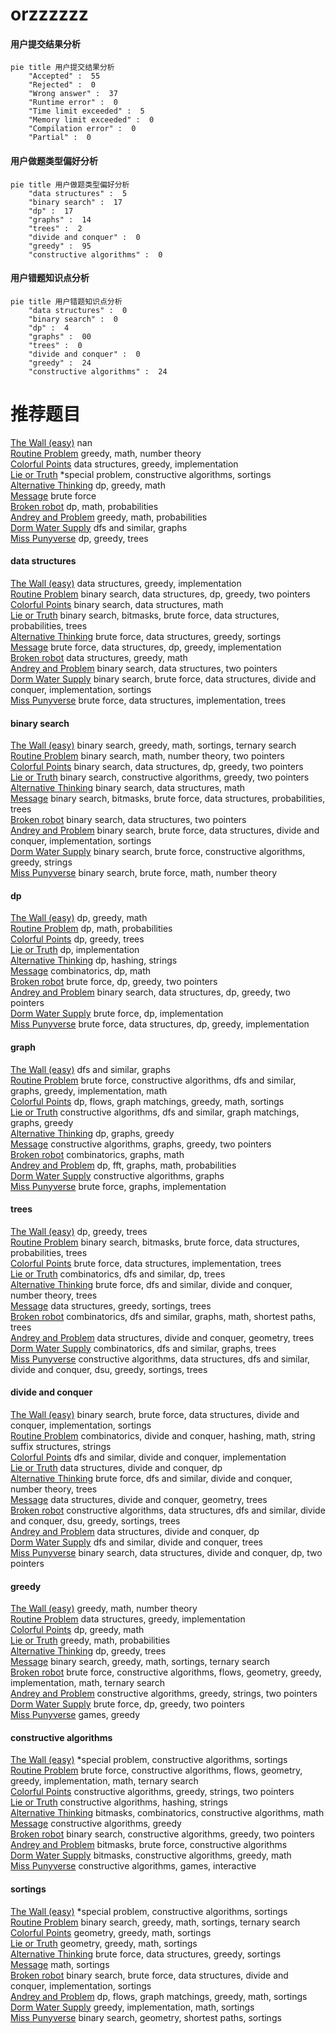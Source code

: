 # orzzzzzz
<!-- tabs:start -->
#### **用户提交结果分析**

```mermaid
pie title 用户提交结果分析
    "Accepted" :  55
    "Rejected" :  0
    "Wrong answer" :  37
    "Runtime error" :  0
    "Time limit exceeded" :  5
    "Memory limit exceeded" :  0
    "Compilation error" :  0
    "Partial" :  0
```
#### **用户做题类型偏好分析**

```mermaid
pie title 用户做题类型偏好分析
    "data structures" :  5
    "binary search" :  17
    "dp" :  17
    "graphs" :  14
    "trees" :  2
    "divide and conquer" :  0
    "greedy" :  95
    "constructive algorithms" :  0
```
#### **用户错题知识点分析**

```mermaid
pie title 用户错题知识点分析
    "data structures" :  0
    "binary search" :  0
    "dp" :  4
    "graphs" :  00
    "trees" :  0
    "divide and conquer" :  0
    "greedy" :  24
    "constructive algorithms" :  24
```
<!-- tabs:end -->
# 推荐题目
[The Wall (easy)](http://codeforces.com/problemset/problem/690/D1)		nan		  
[Routine Problem](http://codeforces.com/problemset/problem/337/B)		greedy,
                        math,
                        number theory		  
[Colorful Points](http://codeforces.com/problemset/problem/909/D)		data structures,
                        greedy,
                        implementation		  
[Lie or Truth](https://codeforces.com/contest/795/problem/D)		*special problem,
                        constructive algorithms,
                        sortings		  
[Alternative Thinking](https://codeforces.com/contest/604/problem/C)		dp,
                        greedy,
                        math		  
[Message](https://codeforces.com/contest/157/problem/C)		brute force		  
[Broken robot](http://codeforces.com/problemset/problem/24/D)		dp,
                        math,
                        probabilities		  
[Andrey and Problem](https://codeforces.com/contest/443/problem/D)		greedy,
                        math,
                        probabilities		  
[Dorm Water Supply](http://codeforces.com/problemset/problem/107/A)		dfs and similar,
                        graphs		  
[Miss Punyverse](http://codeforces.com/problemset/problem/1280/D)		dp,
                        greedy,
                        trees		  
<!-- tabs:start -->
#### **data structures**
[The Wall (easy)](http://codeforces.com/problemset/problem/909/D)		data structures,
                        greedy,
                        implementation		  
[Routine Problem](http://codeforces.com/problemset/problem/1492/C)		binary search,
                        data structures,
                        dp,
                        greedy,
                        two pointers		  
[Colorful Points](http://codeforces.com/problemset/problem/1490/G)		binary search,
                        data structures,
                        math		  
[Lie or Truth](http://codeforces.com/problemset/problem/1479/D)		binary search,
                        bitmasks,
                        brute force,
                        data structures,
                        probabilities,
                        trees		  
[Alternative Thinking](http://codeforces.com/problemset/problem/1497/A)		brute force,
                        data structures,
                        greedy,
                        sortings		  
[Message](http://codeforces.com/problemset/problem/1491/C)		brute force,
                        data structures,
                        dp,
                        greedy,
                        implementation		  
[Broken robot](http://codeforces.com/problemset/problem/1492/B)		data structures,
                        greedy,
                        math		  
[Andrey and Problem](http://codeforces.com/problemset/problem/1436/E)		binary search,
                        data structures,
                        two pointers		  
[Dorm Water Supply](http://codeforces.com/problemset/problem/1461/D)		binary search,
                        brute force,
                        data structures,
                        divide and conquer,
                        implementation,
                        sortings		  
[Miss Punyverse](http://codeforces.com/problemset/problem/1511/C)		brute force,
                        data structures,
                        implementation,
                        trees		  
#### **binary search**
[The Wall (easy)](http://codeforces.com/problemset/problem/1355/E)		binary search,
                        greedy,
                        math,
                        sortings,
                        ternary search		  
[Routine Problem](https://codeforces.com/contest/1424/problem/J)		binary search,
                        math,
                        number theory,
                        two pointers		  
[Colorful Points](http://codeforces.com/problemset/problem/1492/C)		binary search,
                        data structures,
                        dp,
                        greedy,
                        two pointers		  
[Lie or Truth](http://codeforces.com/problemset/problem/1463/D)		binary search,
                        constructive algorithms,
                        greedy,
                        two pointers		  
[Alternative Thinking](http://codeforces.com/problemset/problem/1490/G)		binary search,
                        data structures,
                        math		  
[Message](http://codeforces.com/problemset/problem/1479/D)		binary search,
                        bitmasks,
                        brute force,
                        data structures,
                        probabilities,
                        trees		  
[Broken robot](http://codeforces.com/problemset/problem/1436/E)		binary search,
                        data structures,
                        two pointers		  
[Andrey and Problem](http://codeforces.com/problemset/problem/1461/D)		binary search,
                        brute force,
                        data structures,
                        divide and conquer,
                        implementation,
                        sortings		  
[Dorm Water Supply](http://codeforces.com/problemset/problem/1493/C)		binary search,
                        brute force,
                        constructive algorithms,
                        greedy,
                        strings		  
[Miss Punyverse](http://codeforces.com/problemset/problem/1487/D)		binary search,
                        brute force,
                        math,
                        number theory		  
#### **dp**
[The Wall (easy)](https://codeforces.com/contest/604/problem/C)		dp,
                        greedy,
                        math		  
[Routine Problem](http://codeforces.com/problemset/problem/24/D)		dp,
                        math,
                        probabilities		  
[Colorful Points](http://codeforces.com/problemset/problem/1280/D)		dp,
                        greedy,
                        trees		  
[Lie or Truth](http://codeforces.com/problemset/problem/1310/B)		dp,
                        implementation		  
[Alternative Thinking](http://codeforces.com/problemset/problem/613/E)		dp,
                        hashing,
                        strings		  
[Message](http://codeforces.com/problemset/problem/1422/C)		combinatorics,
                        dp,
                        math		  
[Broken robot](http://codeforces.com/problemset/problem/1389/C)		brute force,
                        dp,
                        greedy,
                        two pointers		  
[Andrey and Problem](http://codeforces.com/problemset/problem/1492/C)		binary search,
                        data structures,
                        dp,
                        greedy,
                        two pointers		  
[Dorm Water Supply](https://codeforces.com/contest/1457/problem/C)		brute force,
                        dp,
                        implementation		  
[Miss Punyverse](http://codeforces.com/problemset/problem/1491/C)		brute force,
                        data structures,
                        dp,
                        greedy,
                        implementation		  
#### **graph**
[The Wall (easy)](http://codeforces.com/problemset/problem/107/A)		dfs and similar,
                        graphs		  
[Routine Problem](http://codeforces.com/problemset/problem/1487/C)		brute force,
                        constructive algorithms,
                        dfs and similar,
                        graphs,
                        greedy,
                        implementation,
                        math		  
[Colorful Points](http://codeforces.com/problemset/problem/1437/C)		dp,
                        flows,
                        graph matchings,
                        greedy,
                        math,
                        sortings		  
[Lie or Truth](http://codeforces.com/problemset/problem/1470/D)		constructive algorithms,
                        dfs and similar,
                        graph matchings,
                        graphs,
                        greedy		  
[Alternative Thinking](http://codeforces.com/problemset/problem/1476/C)		dp,
                        graphs,
                        greedy		  
[Message](http://codeforces.com/problemset/problem/1304/D)		constructive algorithms,
                        graphs,
                        greedy,
                        two pointers		  
[Broken robot](http://codeforces.com/problemset/problem/1475/C)		combinatorics,
                        graphs,
                        math		  
[Andrey and Problem](http://codeforces.com/problemset/problem/553/E)		dp,
                        fft,
                        graphs,
                        math,
                        probabilities		  
[Dorm Water Supply](http://codeforces.com/problemset/problem/1495/C)		constructive algorithms,
                        graphs		  
[Miss Punyverse](http://codeforces.com/problemset/problem/1510/K)		brute force,
                        graphs,
                        implementation		  
#### **trees**
[The Wall (easy)](http://codeforces.com/problemset/problem/1280/D)		dp,
                        greedy,
                        trees		  
[Routine Problem](http://codeforces.com/problemset/problem/1479/D)		binary search,
                        bitmasks,
                        brute force,
                        data structures,
                        probabilities,
                        trees		  
[Colorful Points](http://codeforces.com/problemset/problem/1511/C)		brute force,
                        data structures,
                        implementation,
                        trees		  
[Lie or Truth](http://codeforces.com/problemset/problem/1499/F)		combinatorics,
                        dfs and similar,
                        dp,
                        trees		  
[Alternative Thinking](http://codeforces.com/problemset/problem/1491/E)		brute force,
                        dfs and similar,
                        divide and conquer,
                        number theory,
                        trees		  
[Message](http://codeforces.com/problemset/problem/1466/D)		data structures,
                        greedy,
                        sortings,
                        trees		  
[Broken robot](http://codeforces.com/problemset/problem/1495/D)		combinatorics,
                        dfs and similar,
                        graphs,
                        math,
                        shortest paths,
                        trees		  
[Andrey and Problem](http://codeforces.com/problemset/problem/1303/G)		data structures,
                        divide and conquer,
                        geometry,
                        trees		  
[Dorm Water Supply](http://codeforces.com/problemset/problem/1454/E)		combinatorics,
                        dfs and similar,
                        graphs,
                        trees		  
[Miss Punyverse](http://codeforces.com/problemset/problem/1494/D)		constructive algorithms,
                        data structures,
                        dfs and similar,
                        divide and conquer,
                        dsu,
                        greedy,
                        sortings,
                        trees		  
#### **divide and conquer**
[The Wall (easy)](http://codeforces.com/problemset/problem/1461/D)		binary search,
                        brute force,
                        data structures,
                        divide and conquer,
                        implementation,
                        sortings		  
[Routine Problem](http://codeforces.com/problemset/problem/1466/G)		combinatorics,
                        divide and conquer,
                        hashing,
                        math,
                        string suffix structures,
                        strings		  
[Colorful Points](http://codeforces.com/problemset/problem/1490/D)		dfs and similar,
                        divide and conquer,
                        implementation		  
[Lie or Truth](https://codeforces.com/contest/1483/problem/C)		data structures,
                        divide and conquer,
                        dp		  
[Alternative Thinking](http://codeforces.com/problemset/problem/1491/E)		brute force,
                        dfs and similar,
                        divide and conquer,
                        number theory,
                        trees		  
[Message](http://codeforces.com/problemset/problem/1303/G)		data structures,
                        divide and conquer,
                        geometry,
                        trees		  
[Broken robot](http://codeforces.com/problemset/problem/1494/D)		constructive algorithms,
                        data structures,
                        dfs and similar,
                        divide and conquer,
                        dsu,
                        greedy,
                        sortings,
                        trees		  
[Andrey and Problem](http://codeforces.com/problemset/problem/1482/E)		data structures,
                        divide and conquer,
                        dp		  
[Dorm Water Supply](http://codeforces.com/problemset/problem/566/C)		dfs and similar,
                        divide and conquer,
                        trees		  
[Miss Punyverse](http://codeforces.com/problemset/problem/1428/F)		binary search,
                        data structures,
                        divide and conquer,
                        dp,
                        two pointers		  
#### **greedy**
[The Wall (easy)](http://codeforces.com/problemset/problem/337/B)		greedy,
                        math,
                        number theory		  
[Routine Problem](http://codeforces.com/problemset/problem/909/D)		data structures,
                        greedy,
                        implementation		  
[Colorful Points](https://codeforces.com/contest/604/problem/C)		dp,
                        greedy,
                        math		  
[Lie or Truth](https://codeforces.com/contest/443/problem/D)		greedy,
                        math,
                        probabilities		  
[Alternative Thinking](http://codeforces.com/problemset/problem/1280/D)		dp,
                        greedy,
                        trees		  
[Message](http://codeforces.com/problemset/problem/1355/E)		binary search,
                        greedy,
                        math,
                        sortings,
                        ternary search		  
[Broken robot](http://codeforces.com/problemset/problem/1455/E)		brute force,
                        constructive algorithms,
                        flows,
                        geometry,
                        greedy,
                        implementation,
                        math,
                        ternary search		  
[Andrey and Problem](http://codeforces.com/problemset/problem/1305/B)		constructive algorithms,
                        greedy,
                        strings,
                        two pointers		  
[Dorm Water Supply](http://codeforces.com/problemset/problem/1389/C)		brute force,
                        dp,
                        greedy,
                        two pointers		  
[Miss Punyverse](https://codeforces.com/contest/1496/problem/D)		games,
                        greedy		  
#### **constructive algorithms**
[The Wall (easy)](https://codeforces.com/contest/795/problem/D)		*special problem,
                        constructive algorithms,
                        sortings		  
[Routine Problem](http://codeforces.com/problemset/problem/1455/E)		brute force,
                        constructive algorithms,
                        flows,
                        geometry,
                        greedy,
                        implementation,
                        math,
                        ternary search		  
[Colorful Points](http://codeforces.com/problemset/problem/1305/B)		constructive algorithms,
                        greedy,
                        strings,
                        two pointers		  
[Lie or Truth](http://codeforces.com/problemset/problem/1109/B)		constructive algorithms,
                        hashing,
                        strings		  
[Alternative Thinking](http://codeforces.com/problemset/problem/1513/B)		bitmasks,
                        combinatorics,
                        constructive algorithms,
                        math		  
[Message](http://codeforces.com/problemset/problem/1493/A)		constructive algorithms,
                        greedy		  
[Broken robot](http://codeforces.com/problemset/problem/1463/D)		binary search,
                        constructive algorithms,
                        greedy,
                        two pointers		  
[Andrey and Problem](https://codeforces.com/contest/1456/problem/B)		bitmasks,
                        brute force,
                        constructive algorithms		  
[Dorm Water Supply](http://codeforces.com/problemset/problem/1492/D)		bitmasks,
                        constructive algorithms,
                        greedy,
                        math		  
[Miss Punyverse](https://codeforces.com/contest/1504/problem/D)		constructive algorithms,
                        games,
                        interactive		  
#### **sortings**
[The Wall (easy)](https://codeforces.com/contest/795/problem/D)		*special problem,
                        constructive algorithms,
                        sortings		  
[Routine Problem](http://codeforces.com/problemset/problem/1355/E)		binary search,
                        greedy,
                        math,
                        sortings,
                        ternary search		  
[Colorful Points](https://codeforces.com/contest/1496/problem/C)		geometry,
                        greedy,
                        math,
                        sortings		  
[Lie or Truth](http://codeforces.com/problemset/problem/1495/A)		geometry,
                        greedy,
                        math,
                        sortings		  
[Alternative Thinking](http://codeforces.com/problemset/problem/1497/A)		brute force,
                        data structures,
                        greedy,
                        sortings		  
[Message](http://codeforces.com/problemset/problem/1427/A)		math,
                        sortings		  
[Broken robot](http://codeforces.com/problemset/problem/1461/D)		binary search,
                        brute force,
                        data structures,
                        divide and conquer,
                        implementation,
                        sortings		  
[Andrey and Problem](http://codeforces.com/problemset/problem/1437/C)		dp,
                        flows,
                        graph matchings,
                        greedy,
                        math,
                        sortings		  
[Dorm Water Supply](http://codeforces.com/problemset/problem/1473/A)		greedy,
                        implementation,
                        math,
                        sortings		  
[Miss Punyverse](http://codeforces.com/problemset/problem/1486/B)		binary search,
                        geometry,
                        shortest paths,
                        sortings		  
<!-- tabs:end -->
